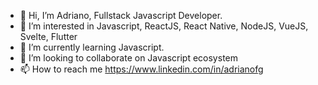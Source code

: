 - 👋 Hi, I’m Adriano, Fullstack Javascript Developer.
- 👀 I’m interested in Javascript, ReactJS, React Native, NodeJS, VueJS, Svelte, Flutter
- 🌱 I’m currently learning Javascript.
- 💞️ I’m looking to collaborate on Javascript ecosystem
- 📫 How to reach me https://www.linkedin.com/in/adrianofg

<!---
developer-cross/developer-cross is a ✨ special ✨ repository because its `README.md` (this file) appears on your GitHub profile.
You can click the Preview link to take a look at your changes.
--->
